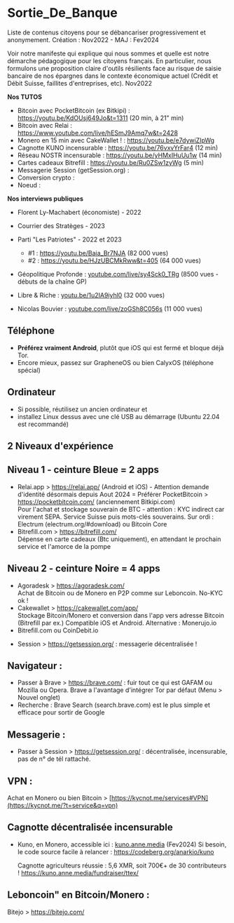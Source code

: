 # Sortie_De_Banque
Liste de contenus citoyens pour se débancariser progressivement et anonymement. Création : Nov2022 - MAJ : Fev2024

Voir notre manifeste qui explique qui nous sommes et quelle est notre démarche pédagogique pour les citoyens français.
En particulier, nous formulons une proposition claire d'outils résilients face au risque de saisie bancaire de nos épargnes dans le contexte économique actuel (Crédit et Débit Suisse, faillites d'entreprises, etc). Nov2022

**Nos TUTOS**
- Bitcoin avec PocketBitcoin (ex Bitkipi) : https://youtu.be/KdOUsj649Jo&t=1311   (20 min, à 21" min)
- Bitcoin avec Relai : https://www.youtube.com/live/hESmJ9Amq7w&t=2428
- Monero en 15 min avec CakeWallet ! : https://youtu.be/e7dywiZIpWg
- Cagnotte KUNO incensurable : https://youtu.be/76vxvYrFar4   (12 min)
- Réseau NOSTR incensurable : https://youtu.be/yHMxIHuUu1w   (14 min)
- Cartes cadeaux Bitrefill : https://youtu.be/Ru0ZSw1zyWg   (5 min)
- Messagerie Session (getSession.org) : 
- Conversion crypto :
- Noeud :

**Nos interviews publiques**
- Florent Ly-Machabert (économiste) - 2022
- Courrier des Stratèges - 2023
- Parti "Les Patriotes" - 2022 et 2023
  -  #1 : https://youtu.be/Baia_Br7NJA             (82 000 vues)
  -  #2 : https://youtu.be/HJzUBCMkRww&t=405       (64 000 vues)

- Géopolitique Profonde : [youtube.com/live/sy4Sck0_TRg](https://www.youtube.com/live/sy4Sck0_TRg)  (8500 vues - débuts de la chaîne GP)
- Libre & Riche : [youtu.be/1u2IA9iyhl0](https://youtu.be/1u2IA9iyhl0)     (32 000 vues)
- Nicolas Bouvier : [youtube.com/live/zoGSh8C056s](https://youtube.com/live/zoGSh8C056s)  (11 000 vues)

**Téléphone**
---
- **Préférez vraiment Android**, plutôt que iOS qui est fermé et bloque déjà Tor.
- Encore mieux, passez sur GrapheneOS ou bien CalyxOS (téléphone spécial)

**Ordinateur**
---
- Si possible, réutilisez un ancien ordinateur et
- installez Linux dessus avec une clé USB au démarrage (Ubuntu 22.04 est recommandé)

2 Niveaux d'expérience
------------
Niveau 1 - ceinture Bleue = 2 apps
-----
- Relai.app  > https://relai.app/   (Android et iOS) - Attention demande d'identité désormais depuis Aout 2024
  = Préférer PocketBitcoin  > https://pocketbitcoin.com/  (anciennement Bitkipi.com)    
  Pour l'achat et stockage souverain de BTC - attention : KYC indirect car virement SEPA. Service Suisse puis mots-clés souverains.
  Sur ordi : Electrum  (electrum.org/#download) ou Bitcoin Core
- Bitrefill.com  > https://bitrefill.com/   
      Dépense en carte cadeaux (Btc uniquement), en attendant le prochain service et l'amorce de la pompe

Niveau 2 - ceinture Noire = 4 apps
-----
- Agoradesk  > https://agoradesk.com/   
      Achat de Bitcoin ou de Monero en P2P comme sur Leboncoin. No-KYC ok !
- Cakewallet > https://cakewallet.com/app/   
      Stockage Bitcoin/Monero et conversion dans l'app vers adresse Bitcoin (Bitrefill par ex.)
      Compatible iOS et Android.   Alternative : Monerujo.io
- Bitrefill.com  ou  CoinDebit.io

+ Session  > https://getsession.org/  : messagerie décentralisée !

Navigateur :
---
- Passer à Brave > https://brave.com/  : fuir tout ce qui est GAFAM
  ou Mozilla ou Opera. Brave a l'avantage d'intégrer Tor par défaut (Menu > Nouvel onglet)
- Recherche : Brave Search (search.brave.com) est le plus simple et efficace pour sortir de Google

Messagerie :
---
- Passer à Session > https://getsession.org/  :  décentralisée, incensurable, pas de n° de tél rattaché.

VPN : 
---
Achat en Monero ou bien Bitcoin > [https://kycnot.me/services#VPN](https://kycnot.me/?t=service&q=vpn)

**Cagnotte décentralisée incensurable**
---
- Kuno, en Monero, accessible ici : [kuno.anne.media](https://kuno.anne.media/) (Fev2024)
  Si besoin, le code source facile à relancer : https://codeberg.org/anarkio/kuno

  Cagnotte agriculteurs réussie : 5,6 XMR, soit 700€+ de 30 contributeurs !  https://kuno.anne.media/fundraiser/ttex/

**Leboncoin" en Bitcoin/Monero** :
---
Bitejo > https://bitejo.com/

